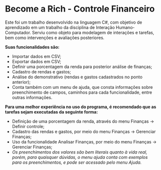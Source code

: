 # Become a Rich - Controle Financeiro

Este foi um trabalho desenvolvido na linguagem C#, com objetivo de aprendizado em um trabalho da disciplina de Interação Humano-Computador. Serviu como objeto para modelagem de interações e tarefas, bem como intervenções e avaliações posteriores.


**Suas funcionalidades são:**
- Importar dados em CSV;
- Exportar dados em CSV;
- Definir uma porcentagem da renda para posterior análise de finanças;
- Cadastro de rendas e gastos;
- Análise do demonstrativo (rendas e gastos cadastrados no ponto anterior);
- Conta também com um menu de ajuda, que consta informações sobre preenchimento de campos, caminhos para cada funcionalidade, entre outras informações.

**Para uma melhor experiência no uso do programa, é recomendado que as tarefas sejam executadas da seguinte forma:**
- Definição de uma porcentagem da renda, através do menu Finanças -> Definir controle;
- Cadastro das rendas e gastos, por meio do menu Finanças -> Gerenciar Finanças;
- Uso da funcionalidade Analisar Finanças, por meio do menu Finanças -> Gerenciar Finanças;
- *Os preenchimentos dos valores são bem literais quanto à vida real, porém, para quaisquer dúvidas, o menu ajuda conta com exemplos para os preenchimentos, e pode ser acessado pelo menu Ajuda.*

